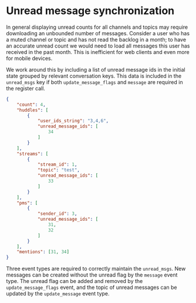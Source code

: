 # Unread message synchronization

In general displaying unread counts for all channels and topics may require
downloading an unbounded number of messages. Consider a user who has a muted
channel or topic and has not read the backlog in a month; to have an accurate
unread count we would need to load all messages this user has received in the
past month. This is inefficient for web clients and even more for mobile
devices.

We work around this by including a list of unread message ids in the initial
state grouped by relevant conversation keys. This data is included in the
`unread_msgs` key if both `update_message_flags` and `message` are required
in the register call.

```json
{
    "count": 4,
    "huddles": [
        {
            "user_ids_string": "3,4,6",
            "unread_message_ids": [
                34
            ]
        }
    ],
    "streams": [
        {
            "stream_id": 1,
            "topic": "test",
            "unread_message_ids": [
                33
            ]
        }
    ],
    "pms": [
        {
            "sender_id": 3,
            "unread_message_ids": [
                31,
                32
            ]
        }
    ],
    "mentions": [31, 34]
}
```

Three event types are required to correctly maintain the `unread_msgs`. New
messages can be created without the unread flag by the `message` event type.
The unread flag can be added and removed by the `update_message_flags` event,
and the topic of unread messages can be updated by the `update_message` event
type.
